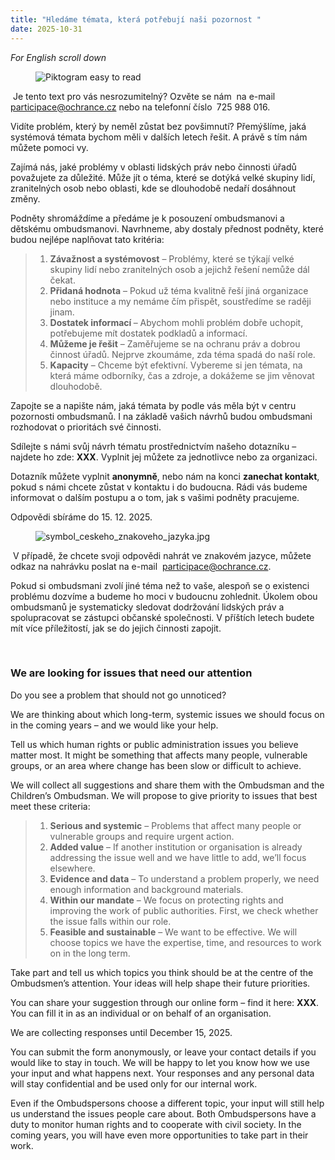 ```yaml
---
title: "Hledáme témata, která potřebují naši pozornost "
date: 2025-10-31
---
```

<p>
<i>For English scroll down</i></p>
<figure class="image">
<img src="https://www.ochrance.cz/dokument/hledame_temata_ktera_potrebuji_nasi_pozornost/etr.jpg" alt="Piktogram easy to read "></figure>
<p>&nbsp;Je tento text pro vás nesrozumitelný? Ozvěte se nám
<i>&nbsp;</i>na e-mail&nbsp;
<a href="mailto:participace@ochrance.cz">participace@ochrance.cz</a> nebo na telefonní číslo
<strong>&nbsp;</strong>725&nbsp;988&nbsp;016.</p>
<p>Vidíte problém, který by neměl zůstat bez povšimnutí? Přemýšlíme, jaká systémová témata bychom měli v&nbsp;dalších letech řešit. A právě s tím nám můžete pomoci vy.</p>
<p>Zajímá nás, jaké problémy v oblasti lidských práv nebo činnosti úřadů považujete za důležité. Může jít o téma, které se dotýká velké skupiny lidí, zranitelných osob nebo oblasti, kde se dlouhodobě nedaří dosáhnout změny.</p>
<p>Podněty shromáždíme a předáme je k&nbsp;posouzení ombudsmanovi a dětskému ombudsmanovi. Navrhneme, aby dostaly přednost podněty, které budou nejlépe naplňovat tato kritéria:</p>
<blockquote>
<ol>
<li>
<strong>Závažnost a systémovost</strong> – Problémy, které se týkají velké skupiny lidí nebo zranitelných osob a jejichž řešení nemůže dál čekat.</li>
<li>
<strong>Přidaná hodnota</strong> – Pokud už téma kvalitně řeší jiná organizace nebo instituce a my nemáme čím přispět, soustředíme se raději jinam.</li>
<li>
<strong>Dostatek informací </strong>– Abychom mohli problém dobře uchopit, potřebujeme mít dostatek podkladů a informací.</li>
<li>
<strong>Můžeme je řešit</strong> – Zaměřujeme se na ochranu práv a dobrou činnost úřadů. Nejprve zkoumáme, zda téma spadá do naší role.</li>
<li>
<strong>Kapacity</strong> – Chceme být efektivní. Vybereme si jen témata, na která máme odborníky, čas a zdroje, a dokážeme se jim věnovat dlouhodobě.</li></ol></blockquote>
<p>Zapojte se a napište nám, jaká témata by podle vás měla být v centru pozornosti ombudsmanů. I na základě vašich návrhů budou ombudsmani rozhodovat o prioritách své činnosti.&nbsp;</p>
<p>Sdílejte s námi svůj návrh tématu prostřednictvím našeho dotazníku – najdete ho zde: 
<strong>XXX</strong>. Vyplnit jej můžete za jednotlivce nebo za organizaci.</p>
<p>Dotazník můžete vyplnit 
<strong>anonymně</strong>, nebo nám na konci 
<strong>zanechat kontakt</strong>, pokud s námi chcete zůstat v kontaktu i do budoucna. Rádi vás budeme informovat o dalším postupu a o tom, jak s vašimi podněty pracujeme.&nbsp;</p>
<p>Odpovědi sbíráme do 15. 12. 2025.</p>
<figure class="image">
<img src="https://www.ochrance.cz/dokument/hledame_temata_ktera_potrebuji_nasi_pozornost/symbol_ceskeho_znakoveho_jazyka.jpg" alt="symbol_ceskeho_znakoveho_jazyka.jpg"></figure>
<p>&nbsp;V&nbsp;případě, že chcete svoji odpovědi nahrát ve znakovém jazyce, můžete odkaz na nahrávku poslat na e-mail&nbsp;
<a href="mailto:participace@ochrance.cz">participace@ochrance.cz</a>.</p>
<p>Pokud si ombudsmani zvolí jiné téma než to vaše, alespoň se o existenci problému dozvíme a budeme ho moci v budoucnu zohlednit. Úkolem obou ombudsmanů je systematicky sledovat dodržování lidských práv a spolupracovat se zástupci občanské společnosti. V příštích letech budete mít více příležitostí, jak se do jejich činnosti zapojit.</p>
<p>&nbsp;</p>
<h3>
<strong>We are looking for issues that need our attention</strong></h3>
<p>Do you see a problem that should not go unnoticed?</p>
<p>We are thinking about which long-term, systemic issues we should focus on in the coming years – and we would like your help.</p>
<p>Tell us which human rights or public administration issues you believe matter most. It might be something that affects many people, vulnerable groups, or an area where change has been slow or difficult to achieve.</p>
<p>We will collect all suggestions and share them with the Ombudsman and the Children’s Ombudsman. We will propose to give priority to issues that best meet these criteria:</p>
<blockquote>
<ol>
<li>
<strong>Serious and systemic</strong> – Problems that affect many people or vulnerable groups and require urgent action.</li>
<li>
<strong>Added value</strong> – If another institution or organisation is already addressing the issue well and we have little to add, we’ll focus elsewhere.</li>
<li>
<strong>Evidence and data</strong> – To understand a problem properly, we need enough information and background materials.</li>
<li>
<strong>Within our mandate</strong> – We focus on protecting rights and improving the work of public authorities. First, we check whether the issue falls within our role.</li>
<li>
<strong>Feasible and sustainable</strong> – We want to be effective. We will choose topics we have the expertise, time, and resources to work on in the long term.</li></ol></blockquote>
<p>Take part and tell us which topics you think should be at the centre of the Ombudsmen’s attention. Your ideas will help shape their future priorities.</p>
<p>You can share your suggestion through our online form – find it here: 
<strong>XXX</strong>. You can fill it in as an individual or on behalf of an organisation.</p>
<p>We are collecting responses until December 15, 2025.</p>
<p>You can submit the form anonymously, or leave your contact details if you would like to stay in touch. We will be happy to let you know how we use your input and what happens next. Your responses and any personal data will stay confidential and be used only for our internal work.</p>
<p>Even if the Ombudspersons choose a different topic, your input will still help us understand the issues people care about. Both Ombudspersons have a duty to monitor human rights and to cooperate with civil society. In the coming years, you will have even more opportunities to take part in their work.</p>
